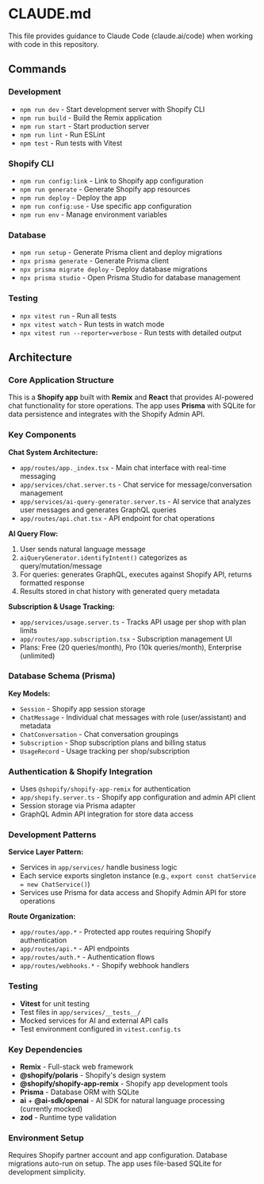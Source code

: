 # CLAUDE.md

This file provides guidance to Claude Code (claude.ai/code) when working with code in this repository.

## Commands

### Development
- `npm run dev` - Start development server with Shopify CLI
- `npm run build` - Build the Remix application
- `npm run start` - Start production server
- `npm run lint` - Run ESLint
- `npm test` - Run tests with Vitest

### Shopify CLI
- `npm run config:link` - Link to Shopify app configuration
- `npm run generate` - Generate Shopify app resources
- `npm run deploy` - Deploy the app
- `npm run config:use` - Use specific app configuration
- `npm run env` - Manage environment variables

### Database
- `npm run setup` - Generate Prisma client and deploy migrations
- `npx prisma generate` - Generate Prisma client
- `npx prisma migrate deploy` - Deploy database migrations
- `npx prisma studio` - Open Prisma Studio for database management

### Testing
- `npx vitest run` - Run all tests
- `npx vitest watch` - Run tests in watch mode
- `npx vitest run --reporter=verbose` - Run tests with detailed output

## Architecture

### Core Application Structure

This is a **Shopify app** built with **Remix** and **React** that provides AI-powered chat functionality for store operations. The app uses **Prisma** with SQLite for data persistence and integrates with the Shopify Admin API.

### Key Components

**Chat System Architecture:**
- `app/routes/app._index.tsx` - Main chat interface with real-time messaging
- `app/services/chat.server.ts` - Chat service for message/conversation management
- `app/services/ai-query-generator.server.ts` - AI service that analyzes user messages and generates GraphQL queries
- `app/routes/api.chat.tsx` - API endpoint for chat operations

**AI Query Flow:**
1. User sends natural language message
2. `aiQueryGenerator.identifyIntent()` categorizes as query/mutation/message
3. For queries: generates GraphQL, executes against Shopify API, returns formatted response
4. Results stored in chat history with generated query metadata

**Subscription & Usage Tracking:**
- `app/services/usage.server.ts` - Tracks API usage per shop with plan limits
- `app/routes/app.subscription.tsx` - Subscription management UI
- Plans: Free (20 queries/month), Pro (10k queries/month), Enterprise (unlimited)

### Database Schema (Prisma)

**Key Models:**
- `Session` - Shopify app session storage
- `ChatMessage` - Individual chat messages with role (user/assistant) and metadata
- `ChatConversation` - Chat conversation groupings
- `Subscription` - Shop subscription plans and billing status
- `UsageRecord` - Usage tracking per shop/subscription

### Authentication & Shopify Integration

- Uses `@shopify/shopify-app-remix` for authentication
- `app/shopify.server.ts` - Shopify app configuration and admin API client
- Session storage via Prisma adapter
- GraphQL Admin API integration for store data access

### Development Patterns

**Service Layer Pattern:**
- Services in `app/services/` handle business logic
- Each service exports singleton instance (e.g., `export const chatService = new ChatService()`)
- Services use Prisma for data access and Shopify Admin API for store operations

**Route Organization:**
- `app/routes/app.*` - Protected app routes requiring Shopify authentication
- `app/routes/api.*` - API endpoints
- `app/routes/auth.*` - Authentication flows
- `app/routes/webhooks.*` - Shopify webhook handlers

### Testing

- **Vitest** for unit testing
- Test files in `app/services/__tests__/`
- Mocked services for AI and external API calls
- Test environment configured in `vitest.config.ts`

### Key Dependencies

- **Remix** - Full-stack web framework
- **@shopify/polaris** - Shopify's design system
- **@shopify/shopify-app-remix** - Shopify app development tools
- **Prisma** - Database ORM with SQLite
- **ai** + **@ai-sdk/openai** - AI SDK for natural language processing (currently mocked)
- **zod** - Runtime type validation

### Environment Setup

Requires Shopify partner account and app configuration. Database migrations auto-run on setup. The app uses file-based SQLite for development simplicity.